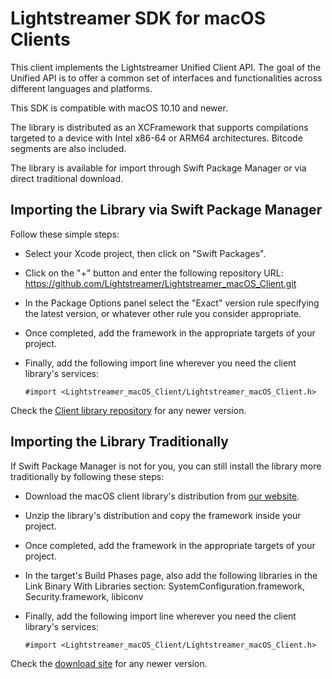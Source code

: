 # Lightstreamer SDK for macOS Clients

This client implements the Lightstreamer Unified Client API. The goal of the Unified API is to offer a common set of interfaces and functionalities across different languages and platforms.

This SDK is compatible with macOS 10.10 and newer.

The library is distributed as an XCFramework that supports compilations targeted to a device with Intel x86-64 or ARM64 architectures. Bitcode segments are also included.

The library is available for import through Swift Package Manager or via direct traditional download.

## Importing the Library via Swift Package Manager

Follow these simple steps:

* Select your Xcode project, then click on "Swift Packages".
* Click on the "+" button and enter the following repository URL: https://github.com/Lightstreamer/Lightstreamer_macOS_Client.git
* In the Package Options panel select the "Exact" version rule specifying the latest version, or whatever other rule you consider appropriate.
* Once completed, add the framework in the appropriate targets of your project.
* Finally, add the following import line wherever you need the client library's services:

  ```
  #import <Lightstreamer_macOS_Client/Lightstreamer_macOS_Client.h>
  ```

Check the [Client library repository](https://github.com/Lightstreamer/Lightstreamer_macOS_Client) for any newer version.

## Importing the Library Traditionally

If Swift Package Manager is not for you, you can still install the library more traditionally by following these steps:

* Download the macOS client library's distribution from [our website](https://www.lightstreamer.com/repo/cocoapods/ls-macos-client/4.3.1/ls-macos-client-4.3.1.zip).
* Unzip the library's distribution and copy the framework inside your project.
* Once completed, add the framework in the appropriate targets of your project.
* In the target's Build Phases page, also add the following libraries in the Link Binary With Libraries section:
  SystemConfiguration.framework, Security.framework, libiconv
* Finally, add the following import line wherever you need the client library's services:

  ```
  #import <Lightstreamer_macOS_Client/Lightstreamer_macOS_Client.h>
  ```

Check the [download site](https://www.lightstreamer.com/repo/cocoapods/ls-macos-client) for any newer version.
